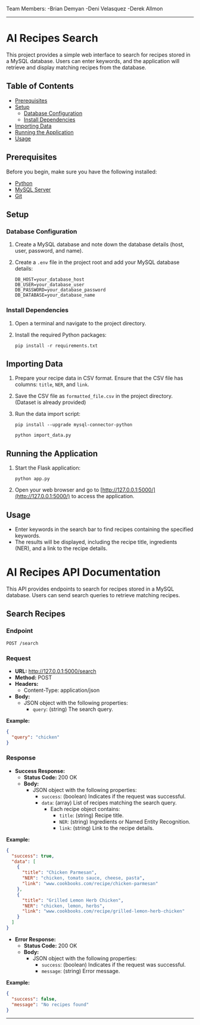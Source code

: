 
Team Members:
-Brian Demyan
-Deni Velasquez
-Derek Allmon

---

# AI Recipes Search

This project provides a simple web interface to search for recipes stored in a MySQL database. Users can enter keywords, and the application will retrieve and display matching recipes from the database.

## Table of Contents

- [Prerequisites](#prerequisites)
- [Setup](#setup)
  - [Database Configuration](#database-configuration)
  - [Install Dependencies](#install-dependencies)
- [Importing Data](#importing-data)
- [Running the Application](#running-the-application)
- [Usage](#usage)

## Prerequisites

Before you begin, make sure you have the following installed:

- [Python](https://www.python.org/)
- [MySQL Server](https://dev.mysql.com/downloads/)
- [Git](https://git-scm.com/)

## Setup

### Database Configuration

1. Create a MySQL database and note down the database details (host, user, password, and name).

2. Create a `.env` file in the project root and add your MySQL database details:

   ```env
   DB_HOST=your_database_host
   DB_USER=your_database_user
   DB_PASSWORD=your_database_password
   DB_DATABASE=your_database_name
   ```

### Install Dependencies

1. Open a terminal and navigate to the project directory.

2. Install the required Python packages:

   ```
   pip install -r requirements.txt
   ```

## Importing Data

1. Prepare your recipe data in CSV format. Ensure that the CSV file has columns: `title`, `NER`, and `link`.

2. Save the CSV file as `formatted_file.csv` in the project directory. (Dataset is already provided)

3. Run the data import script:

   ```
   pip install --upgrade mysql-connector-python
   ```
   ```
   python import_data.py
   ```

## Running the Application

1. Start the Flask application:

   ```
   python app.py
   ```

2. Open your web browser and go to [http://127.0.0.1:5000/](http://127.0.0.1:5000/) to access the application.

## Usage

- Enter keywords in the search bar to find recipes containing the specified keywords.
- The results will be displayed, including the recipe title, ingredients (NER), and a link to the recipe details.


# AI Recipes API Documentation

This API provides endpoints to search for recipes stored in a MySQL database. Users can send search queries to retrieve matching recipes.

## Search Recipes

### Endpoint

`POST /search`

### Request

- **URL:** http://127.0.0.1:5000/search
- **Method:** POST
- **Headers:**
  - Content-Type: application/json
- **Body:**
  - JSON object with the following properties:
    - `query`: (string) The search query.

**Example:**

```json
{
  "query": "chicken"
}
```

### Response

- **Success Response:**
  - **Status Code:** 200 OK
  - **Body:**
    - JSON object with the following properties:
      - `success`: (boolean) Indicates if the request was successful.
      - `data`: (array) List of recipes matching the search query.
        - Each recipe object contains:
          - `title`: (string) Recipe title.
          - `NER`: (string) Ingredients or Named Entity Recognition.
          - `link`: (string) Link to the recipe details.

**Example:**

```json
{
  "success": true,
  "data": [
    {
      "title": "Chicken Parmesan",
      "NER": "chicken, tomato sauce, cheese, pasta",
      "link": "www.cookbooks.com/recipe/chicken-parmesan"
    },
    {
      "title": "Grilled Lemon Herb Chicken",
      "NER": "chicken, lemon, herbs",
      "link": "www.cookbooks.com/recipe/grilled-lemon-herb-chicken"
    }
  ]
}
```

- **Error Response:**
  - **Status Code:** 200 OK
  - **Body:**
    - JSON object with the following properties:
      - `success`: (boolean) Indicates if the request was successful.
      - `message`: (string) Error message.

**Example:**

```json
{
  "success": false,
  "message": "No recipes found"
}
```

---